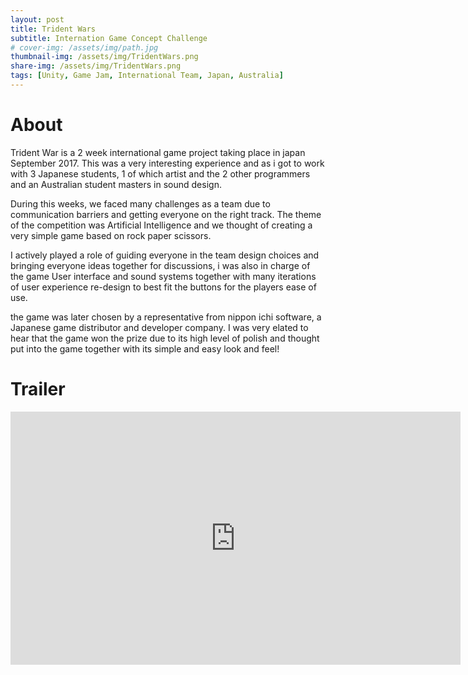 ```yaml
---
layout: post
title: Trident Wars
subtitle: Internation Game Concept Challenge
# cover-img: /assets/img/path.jpg
thumbnail-img: /assets/img/TridentWars.png
share-img: /assets/img/TridentWars.png
tags: [Unity, Game Jam, International Team, Japan, Australia]
---
```

# About
Trident War is a 2 week international game project taking place in japan September 2017. This was a very interesting experience and as i got to work with 3 Japanese students, 1 of which artist and the 2 other programmers and an Australian student masters in sound design.

During this weeks, we faced many challenges as a team due to communication barriers and getting everyone on the right track. The theme of the competition was Artificial Intelligence and we thought of creating a very simple game based on rock paper scissors.

I actively played a role of guiding everyone in the team design choices and bringing everyone ideas together for discussions, i was also in charge of the game User interface and sound systems together with many iterations of user experience re-design to best fit the buttons for the players ease of use.

the game was later chosen by a representative from nippon ichi software, a Japanese game distributor and developer company. I was very elated to hear that the game won the prize due to its high level of polish and thought put into the game together with its simple and easy look and feel!

# Trailer
<iframe width="720" height="405" src="https://www.youtube.com/embed/ldM4Z6VD0Q0" title="YouTube video player" frameborder="0" allow="accelerometer; autoplay; clipboard-write; encrypted-media; gyroscope; picture-in-picture" allowfullscreen></iframe>